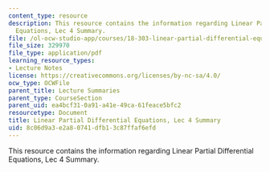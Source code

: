 ```yaml
---
content_type: resource
description: This resource contains the information regarding Linear Partial Differential
  Equations, Lec 4 Summary.
file: /ol-ocw-studio-app/courses/18-303-linear-partial-differential-equations-analysis-and-numerics-fall-2014/8c06d9a3e2a80741dfb13c87ffaf6efd_MIT18_303F14_Lecture4.pdf
file_size: 329970
file_type: application/pdf
learning_resource_types:
- Lecture Notes
license: https://creativecommons.org/licenses/by-nc-sa/4.0/
ocw_type: OCWFile
parent_title: Lecture Summaries
parent_type: CourseSection
parent_uid: ea4bcf31-0a91-a41e-49ca-61feace5bfc2
resourcetype: Document
title: Linear Partial Differential Equations, Lec 4 Summary
uid: 8c06d9a3-e2a8-0741-dfb1-3c87ffaf6efd
---
```

This resource contains the information regarding Linear Partial Differential Equations, Lec 4 Summary.